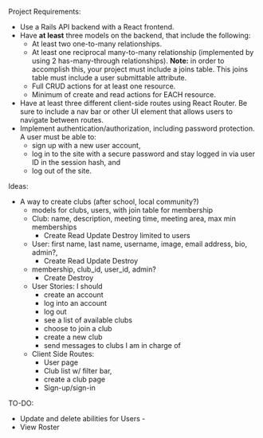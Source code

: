 Project Requirements:

- Use a Rails API backend with a React frontend.
- Have **at least** three models on the backend, that include the following:
  - At least two one-to-many relationships.
  - At least one reciprocal many-to-many relationship (implemented by using 2
    has-many-through relationships). **Note:** in order to accomplish this, your
    project must include a joins table. This joins table must include a user
    submittable attribute.
  - Full CRUD actions for at least one resource.
  - Minimum of create and read actions for EACH resource.
- Have at least three different client-side routes using React Router. Be sure
   to include a nav bar or other UI element that allows users to navigate
   between routes.
- Implement authentication/authorization, including password protection. A user
  must be able to:
  - sign up with a new user account,
  - log in to the site with a secure password and stay logged in via user ID in
    the session hash, and
  - log out of the site.

Ideas:

- A way to create clubs (after school, local community?)
  - models for clubs, users, with join table for membership
  - Club: name, description, meeting time, meeting area, max min memberships
    - Create Read Update Destroy limited to users
  - User: first name, last name, username, image, email address, bio, admin?, 
    - Create Read Update Destroy
  - membership, club_id, user_id, admin?
    - Create Destroy
  - User Stories: I should
    - create an account
    - log into an account
    - log out
    - see a list of available clubs
    - choose to join a club
    - create a new club
    - send messages to clubs I am in charge of
  - Client Side Routes:
    - User page
    - Club list w/ filter bar,
    - create a club page
    - Sign-up/sign-in

TO-DO:

- Update and delete abilities for Users - 
- View Roster
